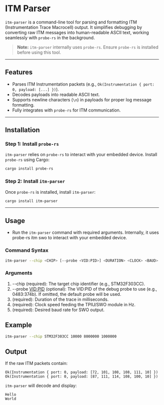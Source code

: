 # **ITM Parser**

`itm-parser` is a command-line tool for parsing and formatting ITM (Instrumentation Trace Macrocell) output. It simplifies debugging by converting raw ITM messages into human-readable ASCII text, working seamlessly with `probe-rs` in the background.

> **Note:** `itm-parser` internally uses `probe-rs`. Ensure `probe-rs` is installed before using this tool.

---

## **Features**
- Parses ITM Instrumentation packets (e.g., `Ok(Instrumentation { port: 0, payload: [...] })`).
- Decodes payloads into readable ASCII text.
- Supports newline characters (`\n`) in payloads for proper log message formatting.
- Fully integrates with `probe-rs` for ITM communication.

---

## **Installation**

### **Step 1: Install `probe-rs`**
`itm-parser` relies on `probe-rs` to interact with your embedded device. Install `probe-rs` using Cargo:

```bash
cargo install probe-rs
```
### **Step 2: Install `itm-parser`**
Once `probe-rs` is installed, install `itm-parser`:

```bash
cargo install itm-parser
```
---

## **Usage**
- Run the `itm-parser` command with required arguments. Internally, it uses probe-rs itm swo to interact with your embedded device.

### **Command Syntax**
```bash
itm-parser --chip <CHIP> [--probe <VID:PID>] <DURATION> <CLOCK> <BAUD>
```
### **Arguments**
1) --chip <CHIP> (required): The target chip identifier (e.g., STM32F303CC).
2) --probe <VID:PID> (optional): The VID:PID of the debug probe to use (e.g., 0483:374b). If omitted, the default probe will be used.
3) <DURATION> (required): Duration of the trace in milliseconds.
4) <CLOCK> (required): Clock speed feeding the TPIU/SWO module in Hz.
5) <BAUD> (required): Desired baud rate for SWO output.

## **Example**
```bash
itm-parser --chip STM32F303CC 10000 8000000 1000000
```

## **Output**
If the raw ITM packets contain:
```
Ok(Instrumentation { port: 0, payload: [72, 101, 108, 108, 111, 10] })
Ok(Instrumentation { port: 0, payload: [87, 111, 114, 108, 100, 10] })
```
`itm-parser` will decode and display:
```
Hello
World
```
